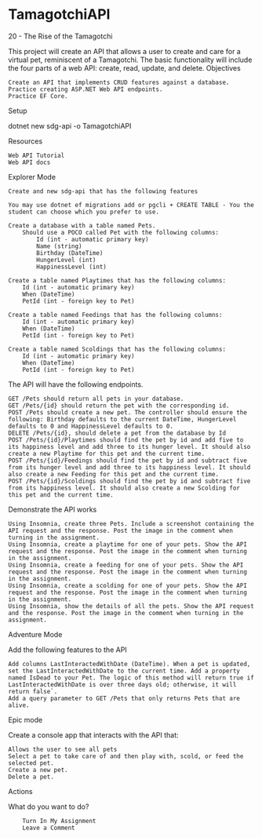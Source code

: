 # TamagotchiAPI

20 - The Rise of the Tamagotchi

This project will create an API that allows a user to create and care for a virtual pet, reminiscent of a Tamagotchi. The basic functionality will include the four parts of a web API: create, read, update, and delete.
Objectives

    Create an API that implements CRUD features against a database.
    Practice creating ASP.NET Web API endpoints.
    Practice EF Core.

Setup

dotnet new sdg-api -o TamagotchiAPI

Resources

    Web API Tutorial
    Web API docs

Explorer Mode

    Create and new sdg-api that has the following features

    You may use dotnet ef migrations add or pgcli + CREATE TABLE - You the student can choose which you prefer to use.

    Create a database with a table named Pets.
        Should use a POCO called Pet with the following columns:
            Id (int - automatic primary key)
            Name (string)
            Birthday (DateTime)
            HungerLevel (int)
            HappinessLevel (int)

    Create a table named Playtimes that has the following columns:
        Id (int - automatic primary key)
        When (DateTime)
        PetId (int - foreign key to Pet)

    Create a table named Feedings that has the following columns:
        Id (int - automatic primary key)
        When (DateTime)
        PetId (int - foreign key to Pet)

    Create a table named Scoldings that has the following columns:
        Id (int - automatic primary key)
        When (DateTime)
        PetId (int - foreign key to Pet)

The API will have the following endpoints.

    GET /Pets should return all pets in your database.
    GET /Pets/{id} should return the pet with the corresponding id.
    POST /Pets should create a new pet. The controller should ensure the following: Birthday defaults to the current DateTime, HungerLevel defaults to 0 and HappinessLevel defaults to 0.
    DELETE /Pets/{id}, should delete a pet from the database by Id
    POST /Pets/{id}/Playtimes should find the pet by id and add five to its happiness level and add three to its hunger level. It should also create a new Playtime for this pet and the current time.
    POST /Pets/{id}/Feedings should find the pet by id and subtract five from its hunger level and add three to its happiness level. It should also create a new Feeding for this pet and the current time.
    POST /Pets/{id}/Scoldings should find the pet by id and subtract five from its happiness level. It should also create a new Scolding for this pet and the current time.

Demonstrate the API works

    Using Insomnia, create three Pets. Include a screenshot containing the API request and the response. Post the image in the comment when turning in the assignment.
    Using Insomnia, create a playtime for one of your pets. Show the API request and the response. Post the image in the comment when turning in the assignment.
    Using Insomnia, create a feeding for one of your pets. Show the API request and the response. Post the image in the comment when turning in the assignment.
    Using Insomnia, create a scolding for one of your pets. Show the API request and the response. Post the image in the comment when turning in the assignment.
    Using Insomnia, show the details of all the pets. Show the API request and the response. Post the image in the comment when turning in the assignment.

Adventure Mode

Add the following features to the API

    Add columns LastInteractedWithDate (DateTime). When a pet is updated, set the LastInteractedWithDate to the current time. Add a property named IsDead to your Pet. The logic of this method will return true if LastInteractedWithDate is over three days old; otherwise, it will return false`.
    Add a query parameter to GET /Pets that only returns Pets that are alive.

Epic mode

Create a console app that interacts with the API that:

    Allows the user to see all pets
    Select a pet to take care of and then play with, scold, or feed the selected pet.
    Create a new pet.
    Delete a pet.

Actions

What do you want to do?

        Turn In My Assignment
        Leave a Comment
